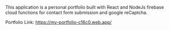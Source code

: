 This application is a personal portfolio built with React and NodeJs firebase cloud functions for contact form submission and google reCaptcha. 

Portfolio Link: https://my-portfolio-c16c0.web.app/

